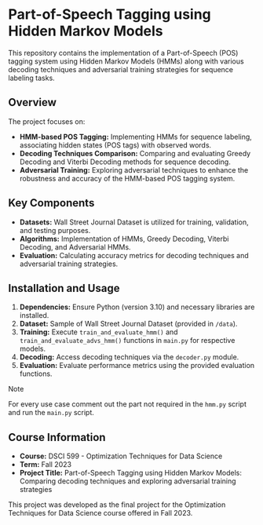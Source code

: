 # Part-of-Speech Tagging using Hidden Markov Models

This repository contains the implementation of a Part-of-Speech (POS) tagging system using Hidden Markov Models (HMMs) along with various decoding techniques and adversarial training strategies for sequence labeling tasks.

## Overview

The project focuses on:
- **HMM-based POS Tagging:** Implementing HMMs for sequence labeling, associating hidden states (POS tags) with observed words.
- **Decoding Techniques Comparison:** Comparing and evaluating Greedy Decoding and Viterbi Decoding methods for sequence decoding.
- **Adversarial Training:** Exploring adversarial techniques to enhance the robustness and accuracy of the HMM-based POS tagging system.

## Key Components

- **Datasets:** Wall Street Journal Dataset is utilized for training, validation, and testing purposes.
- **Algorithms:** Implementation of HMMs, Greedy Decoding, Viterbi Decoding, and Adversarial HMMs.
- **Evaluation:** Calculating accuracy metrics for decoding techniques and adversarial training strategies.

## Installation and Usage

1. **Dependencies:** Ensure Python (version 3.10) and necessary libraries are installed.
2. **Dataset:** Sample of Wall Street Journal Dataset (provided in `/data`).
3. **Training:** Execute `train_and_evaluate_hmm()` and `train_and_evaluate_advs_hmm()` functions in `main.py` for respective models.
4. **Decoding:** Access decoding techniques via the `decoder.py` module.
5. **Evaluation:** Evaluate performance metrics using the provided evaluation functions.

> [!NOTE]
> For every use case comment out the part not required in the `hmm.py` script and run the `main.py` script.

## Course Information

- **Course:** DSCI 599 - Optimization Techniques for Data Science
- **Term:** Fall 2023
- **Project Title:** Part-of-Speech Tagging using Hidden Markov Models: Comparing decoding techniques and exploring adversarial training strategies

This project was developed as the final project for the Optimization Techniques for Data Science course offered in Fall 2023.
